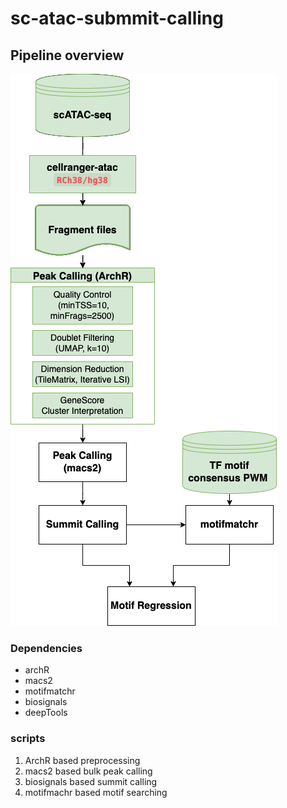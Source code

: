# sc-atac-submmit-calling

## Pipeline overview 

![Pipeline overview](figures/sc_atac_seqsystem_diagram.png)

### Dependencies

* archR
* macs2
* motifmatchr
* biosignals
* deepTools

### scripts
1. ArchR based preprocessing
2. macs2 based bulk peak calling
3. biosignals based summit calling 
4. motifmachr based motif searching
